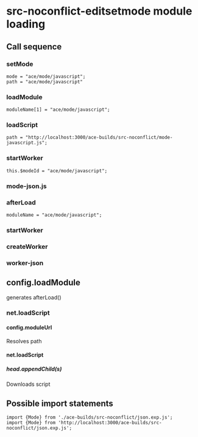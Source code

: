 # src-noconflict-editsetmode module loading

## Call sequence

### setMode

    mode = "ace/mode/javascript";
    path = "ace/mode/javascript"

### loadModule

    moduleName[1] = "ace/mode/javascript";

### loadScript

    path = "http://localhost:3000/ace-builds/src-noconflict/mode-javascript.js";

### startWorker

    this.$modeId = "ace/mode/javascript";

### mode-json.js

### afterLoad

    moduleName = "ace/mode/javascript";

### startWorker

### createWorker

### worker-json

## config.loadModule

generates afterLoad()

### net.loadScript

#### config.moduleUrl

Resolves path

#### net.loadScript

##### head.appendChild(s)

Downloads script

## Possible import statements

    import {Mode} from './ace-builds/src-noconflict/json.exp.js';
    import {Mode} from 'http://localhost:3000/ace-builds/src-noconflict/json.exp.js';
